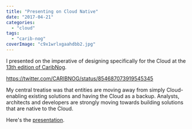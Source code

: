 ```yaml
---
title: "Presenting on Cloud Native"
date: "2017-04-21"
categories: 
  - "cloud"
tags: 
  - "carib-nog"
coverImage: "c9x1wrlxgaahdbb2.jpg"
---
```


I presented on the imperative of designing specifically for the Cloud at the [13th edition of CaribNog](http://www.caribnog.org/meetings/caribnog13/).

https://twitter.com/CARIBNOG/status/854687073919545345

My central treatise was that entities are moving away from simply Cloud-enabling existing solutions and having the Cloud as a backup. Analysts, architects and developers are strongly moving towards building solutions that are native to the Cloud.

Here's the [presentation](https://docs.google.com/presentation/d/1vm5UCkEyEDMILp57gYpMCaiucoCNww2cJmU3OcrcBIc/pub?start=true&loop=false&delayms=3000).
